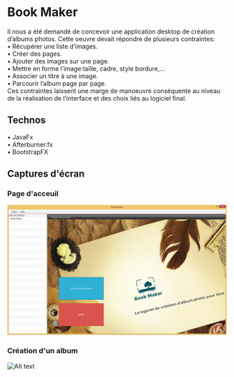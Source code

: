 




# Book Maker

Il nous a été demandé de concevoir une application desktop de création d’albums photos. Cette oeuvre devait   répondre de plusieurs contraintes:  
•	Récupérer une liste d’images.  
•	Créer des pages.  
•	Ajouter des images sur une page.  
•	Mettre en forme l’image:taille, cadre, style bordure,...  
•	Associer un titre à une image.  
•	Parcourir l’album page par page.  
Ces contraintes laissent une marge de manoeuvre conséquente au niveau de la réalisation de l’interface et des choix liés au logiciel final.  

## Technos
• JavaFx  
• Afterburner.fx  
• BootstrapFX  

## Captures d'écran

### Page d'acceuil
![Alt text](images/Accueil.PNG?raw=true "Page d'accueil")

### Création d'un album
![Alt text](images/Créationalbum.PNG?raw=true "Création d'un album")
